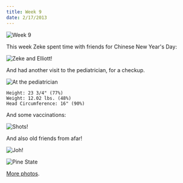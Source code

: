 ```yaml
---
title: Week 9
date: 2/17/2013
---
```


![Week 9](https://lh5.googleusercontent.com/-IbDTI7I0lAc/USHXUVLBISI/AAAAAAAAKQA/awIcFkp3VpA/s672/Zeek+Week+9+Graphic.jpg)

This week Zeke spent time with friends for Chinese New Year's Day:

![Zeke and Elliott!](https://lh6.googleusercontent.com/-ShwmYTaVx5E/USHXUknDq_I/AAAAAAAAKQM/uKuE6sqvInw/s896/P1030087.JPG)

And had another visit to the pediatrician, for a checkup.

![At the pediatrician](https://lh3.googleusercontent.com/-sEkhUsQrt5Y/USHXW2izGFI/AAAAAAAAKQs/BSMsrkgYXlE/s896/P1030106.JPG)

    Height: 23 3/4" (77%)
    Weight: 12.02 lbs. (48%)
    Head Circumference: 16" (90%)

And some vaccinations:

![Shots!](https://lh5.googleusercontent.com/-hFEfIuYXK4k/USHXYPHwLmI/AAAAAAAAKRA/momnS_ctm5E/s672/P1030115.JPG)

And also old friends from afar!

![Joh!](https://lh4.googleusercontent.com/-10CzeBiHQ2I/USHXxCjvk_I/AAAAAAAAKRQ/z5q1567oRX0/s896/P1030120.JPG)

![Pine State](https://lh6.googleusercontent.com/-WdONv4URYxo/USHX0jQraCI/AAAAAAAAKSM/AJuZXV8iVAQ/s896/P1030142.JPG)

[More photos](https://plus.google.com/photos/109995794392976695103/albums/5846190316742343313).
